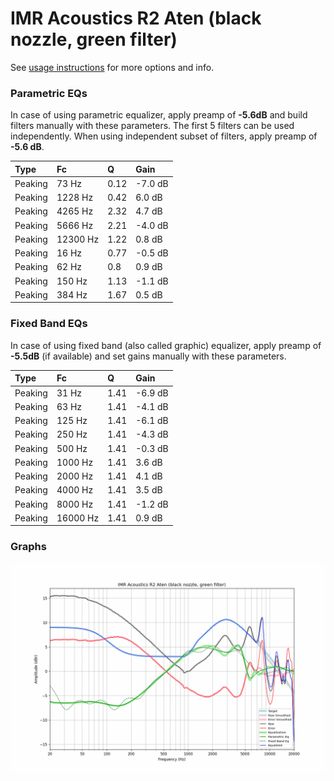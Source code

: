 # IMR Acoustics R2 Aten (black nozzle, green filter)
See [usage instructions](https://github.com/jaakkopasanen/AutoEq#usage) for more options and info.

### Parametric EQs
In case of using parametric equalizer, apply preamp of **-5.6dB** and build filters manually
with these parameters. The first 5 filters can be used independently.
When using independent subset of filters, apply preamp of **-5.6 dB**.

| Type    | Fc       |    Q | Gain    |
|:--------|:---------|:-----|:--------|
| Peaking | 73 Hz    | 0.12 | -7.0 dB |
| Peaking | 1228 Hz  | 0.42 | 6.0 dB  |
| Peaking | 4265 Hz  | 2.32 | 4.7 dB  |
| Peaking | 5666 Hz  | 2.21 | -4.0 dB |
| Peaking | 12300 Hz | 1.22 | 0.8 dB  |
| Peaking | 16 Hz    | 0.77 | -0.5 dB |
| Peaking | 62 Hz    | 0.8  | 0.9 dB  |
| Peaking | 150 Hz   | 1.13 | -1.1 dB |
| Peaking | 384 Hz   | 1.67 | 0.5 dB  |

### Fixed Band EQs
In case of using fixed band (also called graphic) equalizer, apply preamp of **-5.5dB**
(if available) and set gains manually with these parameters.

| Type    | Fc       |    Q | Gain    |
|:--------|:---------|:-----|:--------|
| Peaking | 31 Hz    | 1.41 | -6.9 dB |
| Peaking | 63 Hz    | 1.41 | -4.1 dB |
| Peaking | 125 Hz   | 1.41 | -6.1 dB |
| Peaking | 250 Hz   | 1.41 | -4.3 dB |
| Peaking | 500 Hz   | 1.41 | -0.3 dB |
| Peaking | 1000 Hz  | 1.41 | 3.6 dB  |
| Peaking | 2000 Hz  | 1.41 | 4.1 dB  |
| Peaking | 4000 Hz  | 1.41 | 3.5 dB  |
| Peaking | 8000 Hz  | 1.41 | -1.2 dB |
| Peaking | 16000 Hz | 1.41 | 0.9 dB  |

### Graphs
![](./IMR%20Acoustics%20R2%20Aten%20(black%20nozzle,%20green%20filter).png)